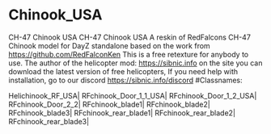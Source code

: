 # Chinook_USA
CH-47 Chinook USA
CH-47 Chinook USA A reskin of RedFalcons CH-47 Chinook model for DayZ standalone based on the work from https://github.com/RedFalconKen This is a free retexture for anybody to use. The author of the helicopter mod: https://sibnic.info on the site you can download the latest version of free helicopters, If you need help with installation, go to our discord https://sibnic.info/discord #Classnames:

Helichinook_RF_USA| RFchinook_Door_1_1_USA| RFchinook_Door_1_2_USA| RFchinook_Door_2_2| RFchinook_blade1| RFchinook_blade2| RFchinook_blade3| RFchinook_rear_blade1| RFchinook_rear_blade2| RFchinook_rear_blade3|

